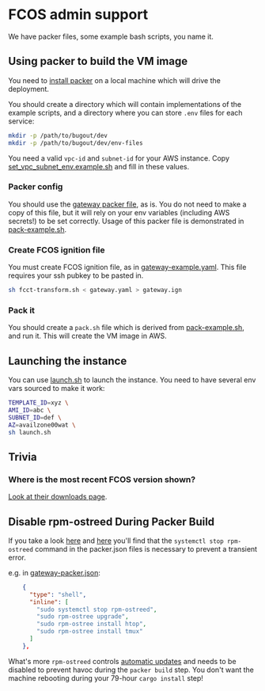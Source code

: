 # FCOS admin support

We have packer files, some example bash scripts, you name it.

## Using packer to build the VM image

You need to [install packer](https://learn.hashicorp.com/tutorials/packer/get-started-install-cli) on a local machine which will drive the deployment.

You should create a directory which will contain implementations of the example scripts, and a directory where you can store `.env` files for each service:

```sh
mkdir -p /path/to/bugout/dev
mkdir -p /path/to/bugout/dev/env-files
```

You need a valid `vpc-id` and `subnet-id` for your AWS instance. Copy [set_vpc_subnet_env.example.sh](./set_vpc_subnet_env.example.sh) and fill in these values.

### Packer config

You should use the [gateway packer file](gateway-packer.json), as is. You do not need to make a copy of this file, but it will rely on your env variables (including AWS secrets!) to be set correctly. Usage of this packer file is demonstrated in [pack-example.sh](pack-example.sh).

### Create FCOS ignition file

You must create FCOS ignition file, as in [gateway-example.yaml](gateway-example.yaml). This file requires your ssh pubkey to be pasted in.

```sh
sh fcct-transform.sh < gateway.yaml > gateway.ign
```

### Pack it

You should create a `pack.sh` file which is derived from [pack-example.sh](pack-example.sh), and run it. This will create the VM image in AWS.

## Launching the instance

You can use [launch.sh](launch.sh) to launch the instance. You need to have several env vars sourced to make it work:

```sh
TEMPLATE_ID=xyz \
AMI_ID=abc \
SUBNET_ID=def \
AZ=availzone00wat \
sh launch.sh
```

## Trivia

### Where is the most recent FCOS version shown?

[Look at their downloads page](https://getfedora.org/coreos/download).

## Disable rpm-ostreed During Packer Build

If you take a look [here](https://github.com/Terkwood/BUGOUT/pull/295) and [here](https://github.com/coreos/rpm-ostree/issues/1692#issuecomment-443215317) you'll find that the `systemctl stop rpm-ostreed` command in the packer.json files is necessary to prevent a transient error.

e.g. in [gateway-packer.json](gateway-packer.json):

```json
    {
      "type": "shell",
      "inline": [
        "sudo systemctl stop rpm-ostreed",
        "sudo rpm-ostree upgrade",
        "sudo rpm-ostree install htop",
        "sudo rpm-ostree install tmux"
      ]
    },
```

What's more `rpm-ostreed` controls [automatic updates](https://docs.fedoraproject.org/en-US/iot/applying-updates-UG/#_automatic_updates) and needs to be disabled to prevent havoc during the `packer build` step. You don't want the machine rebooting during your 79-hour `cargo install` step!
